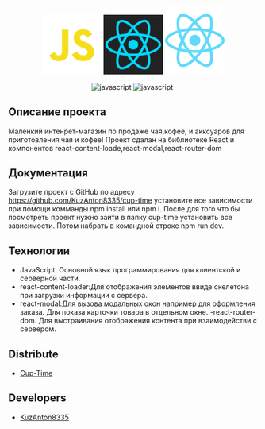 <p align="center">
      <img src="./img/js-svgrepo-com.svg" width="120">
      <img src="./img/react-1.svg" width="120">
		<img src="./img/react-2.svg" width="120">
</p>

<p align="center">
   <img src="https://img.shields.io/badge/logo-javascript-blue?logo=javascript" alt="javascript">
   <img src="https://img.shields.io/npm/v/ws.svg?logo=npm" alt="javascript">
<img alt="" src="https://img.shields.io/npm/dependency-version/@uiw/react-github-corners/peer/react">
</p>

## Описание проекта

Маленкий интенрет-магазин по продаже чая,кофее, и акксуаров для приготовления чая и кофее! Проект сдалан на библиотеке React и компонентов react-content-loade,react-modal,react-router-dom

## Документация

Загрузите проект с GitHub по адресу https://github.com/KuzAnton8335/cup-time установите все зависимости при помощи комманды npm install или npm i.
После для того что бы посмотреть проект нужно зайти в папку cup-time установить все зависимости. Потом набрать в командной строке npm run dev.

## Технологии

- JavaScript: Основной язык программирования для клиентской и серверной части.
- react-content-loader:Для отображения элементов ввиде скелетона при загрузки информации с сервера.
- react-modal:Для вызова модальных окон например для оформления заказа. Для показа карточки товара в отдельном окне.
  -react-router-dom. Для выстраивания отображения контента при взаимодействи с сервером.

## Distribute

- [Cup-Time](https://github.com/KuzAnton8335/cup-time)

## Developers

- [KuzAnton8335](https://github.com/KuzAnton8335)

